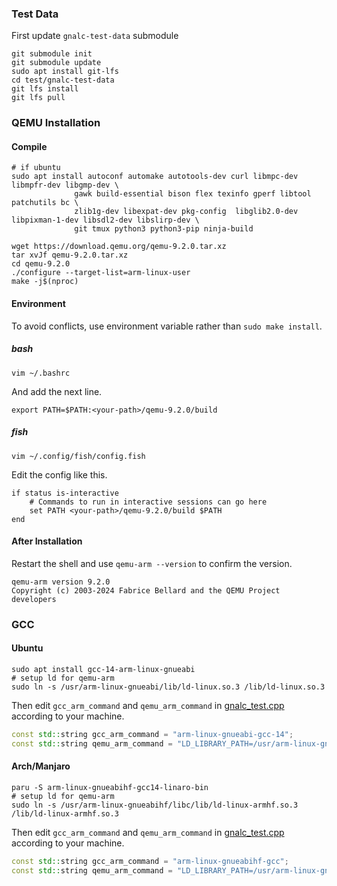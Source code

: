 ### Test Data
First update `gnalc-test-data` submodule
```shell
git submodule init
git submodule update
sudo apt install git-lfs
cd test/gnalc-test-data
git lfs install
git lfs pull
```

### QEMU Installation

#### Compile
```shell
# if ubuntu
sudo apt install autoconf automake autotools-dev curl libmpc-dev libmpfr-dev libgmp-dev \
              gawk build-essential bison flex texinfo gperf libtool patchutils bc \
              zlib1g-dev libexpat-dev pkg-config  libglib2.0-dev libpixman-1-dev libsdl2-dev libslirp-dev \
              git tmux python3 python3-pip ninja-build
```
```shell
wget https://download.qemu.org/qemu-9.2.0.tar.xz
tar xvJf qemu-9.2.0.tar.xz
cd qemu-9.2.0
./configure --target-list=arm-linux-user
make -j$(nproc)
```

#### Environment
To avoid conflicts, use environment variable rather than `sudo make install`.

##### bash
```shell
vim ~/.bashrc
```
And add the next line.
```shell
export PATH=$PATH:<your-path>/qemu-9.2.0/build
```

##### fish
```shell
vim ~/.config/fish/config.fish
```
Edit the config like this.
```shell
if status is-interactive
    # Commands to run in interactive sessions can go here
    set PATH <your-path>/qemu-9.2.0/build $PATH
end
```

#### After Installation
Restart the shell and use `qemu-arm --version` to confirm the version.
```
qemu-arm version 9.2.0
Copyright (c) 2003-2024 Fabrice Bellard and the QEMU Project developers
```

### GCC
#### Ubuntu
```shell
sudo apt install gcc-14-arm-linux-gnueabi
# setup ld for qemu-arm
sudo ln -s /usr/arm-linux-gnueabi/lib/ld-linux.so.3 /lib/ld-linux.so.3
```

Then edit `gcc_arm_command` and `qemu_arm_command` in [gnalc_test.cpp](../test/gnalc_test.cpp) according to your machine.
```c++
const std::string gcc_arm_command = "arm-linux-gnueabi-gcc-14"; 
const std::string qemu_arm_command = "LD_LIBRARY_PATH=/usr/arm-linux-gnueabi/lib qemu-arm";
```

#### Arch/Manjaro
```shell
paru -S arm-linux-gnueabihf-gcc14-linaro-bin
# setup ld for qemu-arm
sudo ln -s /usr/arm-linux-gnueabihf/libc/lib/ld-linux-armhf.so.3 /lib/ld-linux-armhf.so.3
```
Then edit `gcc_arm_command` and `qemu_arm_command` in [gnalc_test.cpp](../test/gnalc_test.cpp) according to your machine.
```c++
const std::string gcc_arm_command = "arm-linux-gnueabihf-gcc";
const std::string qemu_arm_command = "LD_LIBRARY_PATH=/usr/arm-linux-gnueabihf/libc/lib qemu-arm";
```

